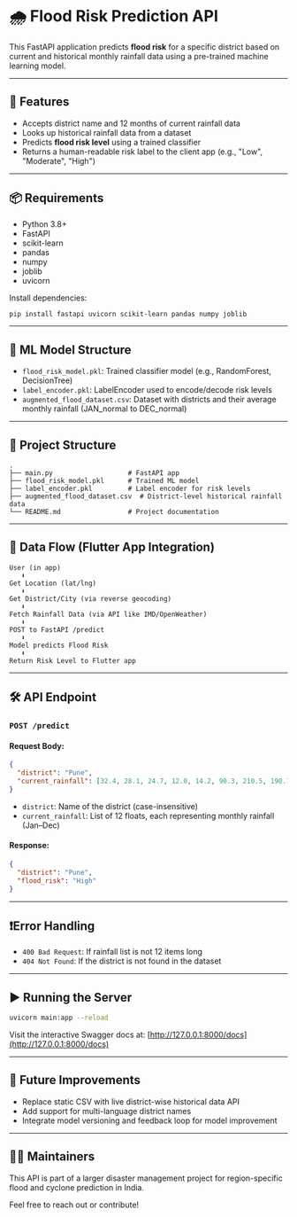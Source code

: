 
# 🌧️ Flood Risk Prediction API

This FastAPI application predicts **flood risk** for a specific district based on current and historical monthly rainfall data using a pre-trained machine learning model.

---

## 🚀 Features

- Accepts district name and 12 months of current rainfall data
- Looks up historical rainfall data from a dataset
- Predicts **flood risk level** using a trained classifier
- Returns a human-readable risk label to the client app (e.g., "Low", "Moderate", "High")

---

## 📦 Requirements

- Python 3.8+
- FastAPI
- scikit-learn
- pandas
- numpy
- joblib
- uvicorn

Install dependencies:

```bash
pip install fastapi uvicorn scikit-learn pandas numpy joblib
```

---

## 🧠 ML Model Structure

- `flood_risk_model.pkl`: Trained classifier model (e.g., RandomForest, DecisionTree)
- `label_encoder.pkl`: LabelEncoder used to encode/decode risk levels
- `augmented_flood_dataset.csv`: Dataset with districts and their average monthly rainfall (JAN_normal to DEC_normal)

---

## 📂 Project Structure

```
.
├── main.py                   # FastAPI app
├── flood_risk_model.pkl      # Trained ML model
├── label_encoder.pkl         # Label encoder for risk levels
├── augmented_flood_dataset.csv  # District-level historical rainfall data
└── README.md                 # Project documentation
```

---

## 🔁 Data Flow (Flutter App Integration)

```plaintext
User (in app)
   ⬇️
Get Location (lat/lng)
   ⬇️
Get District/City (via reverse geocoding)
   ⬇️
Fetch Rainfall Data (via API like IMD/OpenWeather)
   ⬇️
POST to FastAPI /predict
   ⬇️
Model predicts Flood Risk
   ⬇️
Return Risk Level to Flutter app
```

---

## 🛠️ API Endpoint

### `POST /predict`

#### Request Body:

```json
{
  "district": "Pune",
  "current_rainfall": [32.4, 28.1, 24.7, 12.0, 14.2, 90.3, 210.5, 190.7, 130.2, 45.1, 22.0, 19.8]
}
```

- `district`: Name of the district (case-insensitive)
- `current_rainfall`: List of 12 floats, each representing monthly rainfall (Jan–Dec)

#### Response:

```json
{
  "district": "Pune",
  "flood_risk": "High"
}
```

---

## ❗Error Handling

- `400 Bad Request`: If rainfall list is not 12 items long
- `404 Not Found`: If the district is not found in the dataset

---

## ▶️ Running the Server

```bash
uvicorn main:app --reload
```

Visit the interactive Swagger docs at: [http://127.0.0.1:8000/docs](http://127.0.0.1:8000/docs)

---

## 📌 Future Improvements

- Replace static CSV with live district-wise historical data API
- Add support for multi-language district names
- Integrate model versioning and feedback loop for model improvement

---

## 🧑‍💻 Maintainers

This API is part of a larger disaster management project for region-specific flood and cyclone prediction in India.

Feel free to reach out or contribute!
